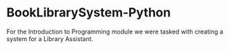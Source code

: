 # BookLibrarySystem-Python
For the Introduction to Programming module we were tasked with creating a system for a Library Assistant.
